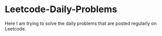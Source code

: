 # Leetcode-Daily-Problems
Here I am trying to solve the daily problems that are posted regularly on Leetcode.
